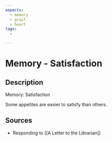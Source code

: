 ```yaml
---
aspects:
  - memory
  - grail
  - heart
tags:
  - 

---
```


# Memory - Satisfaction

## Description
Memory: Satisfaction

Some appetites are easier to satisfy than others.
## Sources
- Responding to [[A Letter to the Librarian]]